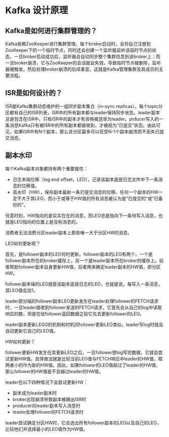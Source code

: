 # Kafka 设计原理

## Kafka是如何进行集群管理的？

Kafka依赖ZooKeeper进行集群管理。每个broker启动时，会将自己注册到ZooKeeper下的一个临时节点，同时还会创建一个监听器监听该临时节点的状态。一旦broker启动成功后，监听器会自动同步整个集群信息到该broker上；而一旦broker崩溃，它与ZooKeeper的会话就会失效，导致临时节点被删除，监听器被触发，然后处理broker崩溃的后续事宜。这就是Kafka管理集群及其成员的主要流程。

## ISR是如何设计的？

ISR是Kafka集群动态维护的一组同步副本集合（in-sync replicas）。每个topic分区都有自己的ISR列表，ISR中的所有副本都与leader保持同步状态。leader副本总是包含在ISR中，只有ISR中的副本才有资格被选举为leader。prducer写入的一条消息Kafka只有被ISR中的所有副本都接收到，才被视为“已提交”状态。由此可见，如果ISR中有N个副本，那么该分区最多可以忍受N-1个副本崩溃而不丢失已提交消息。

## 副本水印

每个Kafka副本对象都持有两个重要属性：

* 日志末端位移（log end offset，LEO），记录该副本底层日志文件中下一条消息的位移值。
* 高水印（HW），保存副本最新一条已提交消息的位移。任何一个副本的HW一定不大于其LEO，而小于或等于HW值的所有消息被认为是“已提交的”或“已备份的”。

任意时刻，HW指向的是实实在在的消息，而LEO总是指向下一条待写入消息，也就是LEO指向的位置上是没有消息的。

消费者无法消费分区leader副本上那些唯一大于分区HW的消息。

LEO如何更新呢？

首先，是follower副本的LEO何时更新。follower副本的LEO有两个，一个是follower副本所在的broker缓存上，另一个是leader副本所在broker的缓存上。前者帮助follower副本自身更新HW值，后者用来确定leader副本的HW值，即分区HW。

follower副本端的LEO就是该副本底层日志的LEO，也就是说，每写入一条消息，其LEO值会加1。

leader部分端的follower副本LEO更新发生在leader处理follower的FETCH请求时，一旦leader接收到follower发送的FETCH请求，它首先会从自己的log中读取响应的数，但是在给follower返回数据之前它先去更新follower的LEO。

leader副本更新LEGO的机制和时机同follower更新LEO类似，leader写log时就会自动更新它自己的LEO值。

HW如何更新？

follower更新HW发生在其更新LEO之后，一旦follower想log写完数据，它就会尝试更新HW值。具体做法就是比较当前LEO值与FETCH响应中leader的HW值，取两者小的作为新的HW值。因此，如果follower的LEO值超过了leader的HW值，那么follower的HW值是不会越过leader的HW值。

leader在以下四种情况下会尝试更新HW：

* 副本成为leader副本时
* broker出现崩溃导致副本被踢出ISR时
* producer向leader副本写入消息时
* leader处理follower的FETCH请求时

leader尝试确定分区HW时，它会选出所有follower副本的LEO以及自己的LEO，比较他们并选择最小的LEO值作为HW值。